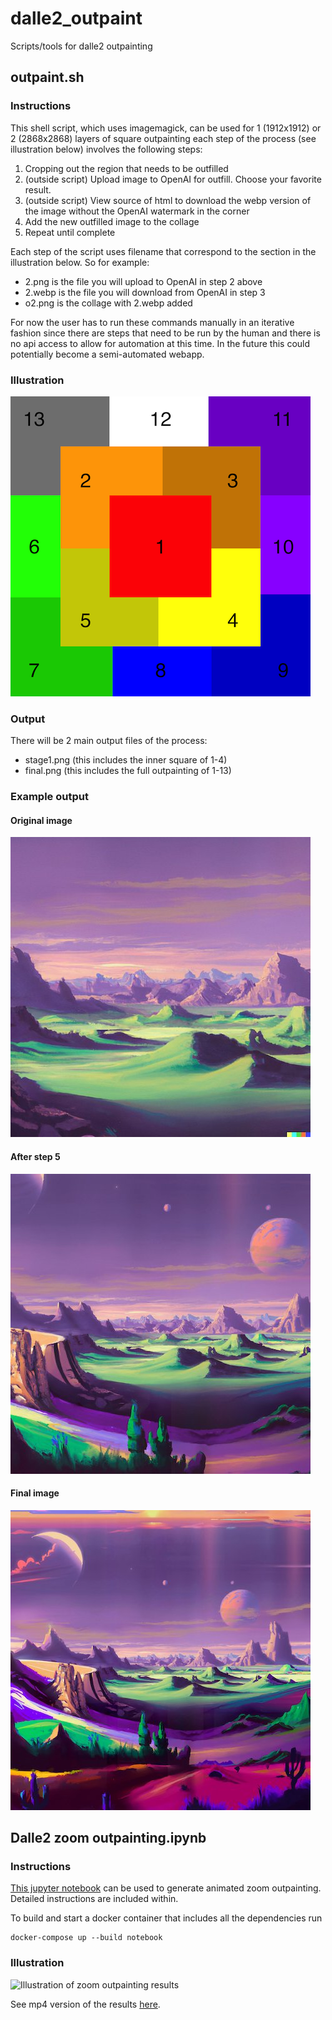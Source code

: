# dalle2_outpaint
Scripts/tools for dalle2 outpainting

## outpaint.sh
### Instructions
This shell script, which uses imagemagick, can be used for 1 (1912x1912) or 2 (2868x2868) layers of square outpainting each step of the process (see illustration below) involves the following steps:
 1. Cropping out the region that needs to be outfilled
 2. (outside script) Upload image to OpenAI for outfill. Choose your favorite result.
 3. (outside script) View source of html to download the webp version of the image without the OpenAI watermark in the corner
 4. Add the new outfilled image to the collage
 5. Repeat until complete

Each step of the script uses filename that correspond to the section in the illustration below. So for example:
 * 2.png is the file you will upload to OpenAI in step 2 above
 * 2.webp is the file you will download from OpenAI in step 3
 * o2.png is the collage with 2.webp added

For now the user has to run these commands manually in an iterative fashion since there are steps that need to be run by the human and there is no api access to allow for automation at this time. In the future this could potentially become a semi-automated webapp.

### Illustration
![Illustration of outpainting steps](outpaint_grid.png)

### Output
There will be 2 main output files of the process:
* stage1.png (this includes the inner square of 1-4)
* final.png (this includes the full outpainting of 1-13)

### Example output

#### Original image
![original](og.jpg)

#### After step 5
![after step 5](stage1.jpg)

#### Final image
![final](final.jpg)

## Dalle2 zoom outpainting.ipynb
### Instructions
[This jupyter notebook](Dalle2%20zoom%20outpainting.ipynb) can be used to generate animated zoom outpainting.
Detailed instructions are included within.

To build and start a docker container that includes all the dependencies run

    docker-compose up --build notebook

### Illustration
![Illustration of zoom outpainting results](outpaint.gif)

See mp4 version of the results [here](https://youtube.com/shorts/AkGObHWOT50?feature=share).

